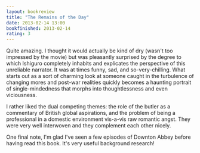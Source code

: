 ```yaml
---
layout: bookreview
title: "The Remains of the Day"
date: 2013-02-14 13:00
bookfinished: 2013-02-14
rating: 3
---
```


Quite amazing. I thought it would actually be kind of dry (wasn't too impressed by the movie) but was pleasantly surprised by the degree to which Ishiguro completely inhabits and explicates the perspective of this unreliable narrator.  It was at times funny, sad, and so-very-chilling.  What starts out as a sort of charming look at someone caught in the turbulence of changing mores and post-war realities quickly becomes a haunting portrait of single-mindedness that morphs into thoughtlessness and even viciousness.



I rather liked the dual competing themes: the role of the butler as a commentary of British global aspirations, and the problem of being a professional in a domestic environment vis-a-vis raw romantic angst.  They were very well interwoven and they complement each other nicely.



One final note, I'm glad I've seen a few episodes of Downton Abbey before having read this book.  It's very useful background research!